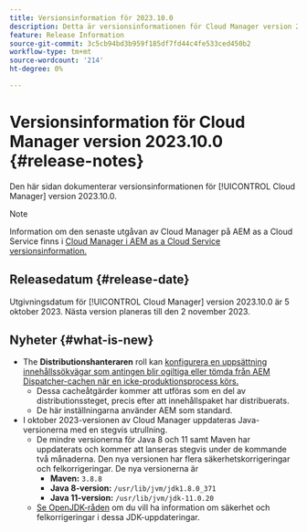 ```yaml
---
title: Versionsinformation för 2023.10.0
description: Detta är versionsinformationen för Cloud Manager version 2023.10.0.
feature: Release Information
source-git-commit: 3c5cb94bd3b959f185df7fd44c4fe533ced450b2
workflow-type: tm+mt
source-wordcount: '214'
ht-degree: 0%

---
```



# Versionsinformation för Cloud Manager version 2023.10.0 {#release-notes}

Den här sidan dokumenterar versionsinformationen för [!UICONTROL Cloud Manager] version 2023.10.0.

>[!NOTE]
>
>Information om den senaste utgåvan av Cloud Manager på AEM as a Cloud Service finns i [Cloud Manager i AEM as a Cloud Service versionsinformation.](https://experienceleague.adobe.com/docs/experience-manager-cloud-service/content/implementing/using-cloud-manager/release-notes-cloud-manager/release-notes-cm-current.html)

## Releasedatum {#release-date}

Utgivningsdatum för [!UICONTROL Cloud Manager] version 2023.10.0 är 5 oktober 2023. Nästa version planeras till den 2 november 2023.

## Nyheter {#what-is-new}

* The **Distributionshanteraren** roll kan [konfigurera en uppsättning innehållssökvägar som antingen blir ogiltiga eller tömda från AEM Dispatcher-cachen när en icke-produktionsprocess körs.](/help/using/non-production-pipelines.md)
   * Dessa cacheåtgärder kommer att utföras som en del av distributionssteget, precis efter att innehållspaket har distribuerats.
   * De här inställningarna använder AEM som standard.
* I oktober 2023-versionen av Cloud Manager uppdateras Java-versionerna med en stegvis utrullning.
   * De mindre versionerna för Java 8 och 11 samt Maven har uppdaterats och kommer att lanseras stegvis under de kommande två månaderna. Den nya versionen har flera säkerhetskorrigeringar och felkorrigeringar. De nya versionerna är
      * **Maven:** `3.8.8`
      * **Java 8-version:** `/usr/lib/jvm/jdk1.8.0_371`
      * **Java 11-version:** `/usr/lib/jvm/jdk-11.0.20`
   * [Se OpenJDK-råden](https://openjdk.org/groups/vulnerability/advisories/) om du vill ha information om säkerhet och felkorrigeringar i dessa JDK-uppdateringar.
